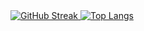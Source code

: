 <table>
  <tr align="center">
    <a href="https://git.io/streak-stats">
      <img src="https://streak-stats.demolab.com/?user=OkeLDF&theme=radical" alt="GitHub Streak" />
    </a>
  </tr>
  
  <tr align="center">
    <a align="center" href="https://github.com/anuraghazra/github-readme-stats">
      <img src="https://github-readme-stats.vercel.app/api/top-langs/?username=OkeLDF&theme=radical&layout=donut-vertical" alt="Top Langs" />
    </a>
  </tr>
</table>
